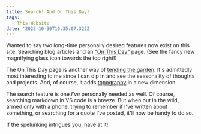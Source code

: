 ```yaml
---
title: Search! And On This Day!
tags:
  - This Website
date: '2025-10-30T10:35:07.322Z'
---
```


Wanted to say two long-time personally desired features now exist on this site: Searching blog articles and an ["On This Day"](on-this-day) page. (See the fancy new magnifying glass icon towards the top right!)

The On This Day page is another way of [tending the garden](/blog/digital%20Garden). It's admittedly most interesting to me since I can dip in and see the seasonality of thoughts and projects. And, of course, it adds [topography](/backlinksinjs) in a new dimension.

The search feature is one _I've_ personally needed as well. Of course, searching markdown in VS code is a breeze. But when out in the wild, armed only with a phone, trying to remember if I've written about something, or searching for a quote I've posted, it'll now be handy to do so.

If the spelunking intrigues you, have at it!
